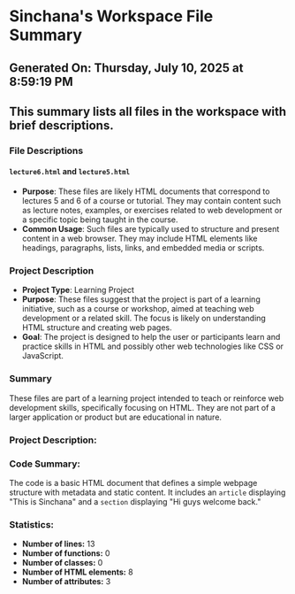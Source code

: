 # Sinchana's Workspace File Summary
## Generated On: Thursday, July 10, 2025 at 8:59:19 PM
This summary lists all files in the workspace with brief descriptions.
---
### File Descriptions

#### `lecture6.html` and `lecture5.html`
- **Purpose**: These files are likely HTML documents that correspond to lectures 5 and 6 of a course or tutorial. They may contain content such as lecture notes, examples, or exercises related to web development or a specific topic being taught in the course.
- **Common Usage**: Such files are typically used to structure and present content in a web browser. They may include HTML elements like headings, paragraphs, lists, links, and embedded media or scripts.

### Project Description
- **Project Type**: Learning Project
- **Purpose**: These files suggest that the project is part of a learning initiative, such as a course or workshop, aimed at teaching web development or a related skill. The focus is likely on understanding HTML structure and creating web pages.
- **Goal**: The project is designed to help the user or participants learn and practice skills in HTML and possibly other web technologies like CSS or JavaScript.

### Summary
These files are part of a learning project intended to teach or reinforce web development skills, specifically focusing on HTML. They are not part of a larger application or product but are educational in nature. 
### Project Description:
 ### Code Summary:
The code is a basic HTML document that defines a simple webpage structure with metadata and static content. It includes an `article` displaying "This is Sinchana" and a `section` displaying "Hi guys welcome back."

### Statistics:
- **Number of lines:** 13  
- **Number of functions:** 0  
- **Number of classes:** 0  
- **Number of HTML elements:** 8  
- **Number of attributes:** 3
